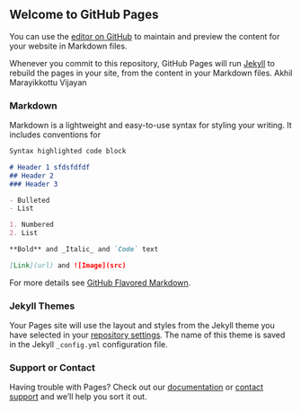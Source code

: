 ## Welcome to GitHub Pages

You can use the [editor on GitHub](https://github.com/AkhilMarayikkottuVijayan/akhilmarayikkottu.github.io/edit/gh-pages/index.md) to maintain and preview the content for your website in Markdown files.

Whenever you commit to this repository, GitHub Pages will run [Jekyll](https://jekyllrb.com/) to rebuild the pages in your site, from the content in your Markdown files.
Akhil Marayikkottu Vijayan

### Markdown

Markdown is a lightweight and easy-to-use syntax for styling your writing. It includes conventions for

```markdown
Syntax highlighted code block

# Header 1 sfdsfdfdf
## Header 2
### Header 3

- Bulleted
- List

1. Numbered
2. List

**Bold** and _Italic_ and `Code` text

[Link](url) and ![Image](src)
```

For more details see [GitHub Flavored Markdown](https://guides.github.com/features/mastering-markdown/).

### Jekyll Themes

Your Pages site will use the layout and styles from the Jekyll theme you have selected in your [repository settings](https://github.com/AkhilMarayikkottuVijayan/akhilmarayikkottu.github.io/settings/pages). The name of this theme is saved in the Jekyll `_config.yml` configuration file.

### Support or Contact

Having trouble with Pages? Check out our [documentation](https://docs.github.com/categories/github-pages-basics/) or [contact support](https://support.github.com/contact) and we’ll help you sort it out.
